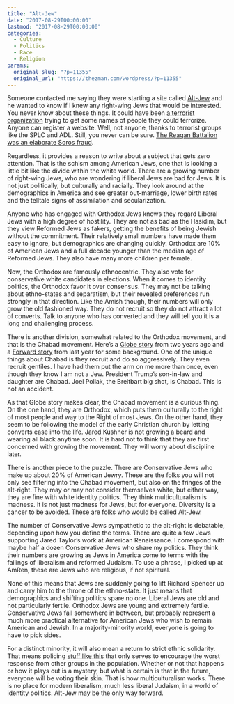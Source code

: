 ```yaml
---
title: "Alt-Jew"
date: "2017-08-29T00:00:00"
lastmod: "2017-08-29T00:00:00"
categories:
  - Culture
  - Politics
  - Race
  - Religion
params:
  original_slug: "?p=11355"
  original_url: "https://thezman.com/wordpress/?p=11355"
---
```


Someone contacted me saying they were starting a site called
[Alt-Jew](http://www.alt-jew.org/) and he wanted to know if I knew any
right-wing Jews that would be interested. You never know about these
things. It could have been [a terrorist
organization](https://lawyerscommittee.org/) trying to get some names of
people they could terrorize. Anyone can register a website. Well, not
anyone, thanks to terrorist groups like the SPLC and ADL. Still, you
never can be sure. [The Reagan Battalion was an elaborate Soros
fraud](http://www.thegatewaypundit.com/2017/08/reagan-battalion-unmasked-leaders-anonymous-anti-trump-activist-group-exposed-video/).

Regardless, it provides a reason to write about a subject that gets zero
attention. That is the schism among American Jews, one that is looking a
little bit like the divide within the white world. There are a growing
number of right-wing Jews, who are wondering if liberal Jews are bad for
Jews. It is not just politically, but culturally and racially. They look
around at the demographics in America and see greater out-marriage,
lower birth rates and the telltale signs of assimilation and
secularization.

Anyone who has engaged with Orthodox Jews knows they regard Liberal Jews
with a high degree of hostility. They are not as bad as the Hasidim, but
they view Reformed Jews as fakers, getting the benefits of being Jewish
without the commitment. Their relatively small numbers have made them
easy to ignore, but demographics are changing quickly. Orthodox are 10%
of American Jews and a full decade younger than the median age of
Reformed Jews. They also have many more children per female.

Now, the Orthodox are famously ethnocentric. They also vote for
conservative white candidates in elections. When it comes to identity
politics, the Orthodox favor it over consensus. They may not be talking
about ethno-states and separatism, but their revealed preferences run
strongly in that direction. Like the Amish though, their numbers will
only grow the old fashioned way. They do not recruit so they do not
attract a lot of converts. Talk to anyone who has converted and they
will tell you it is a long and challenging process.

There is another division, somewhat related to the Orthodox movement,
and that is the Chabad movement. Here’s a [Globe
story](https://www.bostonglobe.com/metro/regionals/north/2015/03/28/passover-and-every-other-day-chabad-always-open/6pDr2yAhj5FrTjSZzQb9CN/story.html)
from two years ago and a [Forward
story](http://forward.com/scribe/346760/the-growing-allure-of-chabad-and-hillel/)
from last year for some background. One of the unique things about
Chabad is they recruit and do so aggressively. They even recruit
gentiles. I have had them put the arm on me more than once, even though
they know I am not a Jew. President Trump’s son-in-law and daughter are
Chabad. Joel Pollak, the Breitbart big shot, is Chabad. This is not an
accident.

As that Globe story makes clear, the Chabad movement is a curious thing.
On the one hand, they are Orthodox, which puts them culturally to the
right of most people and way to the Right of most Jews. On the other
hand, they seem to be following the model of the early Christian church
by letting converts ease into the life. Jared Kushner is not growing a
beard and wearing all black anytime soon. It is hard not to think that
they are first concerned with growing the movement. They will worry
about discipline later.

There is another piece to the puzzle. There are Conservative Jews who
make up about 20% of American Jewry. These are the folks you will not
only see filtering into the Chabad movement, but also on the fringes of
the alt-right. They may or may not consider themselves white, but either
way, they are fine with white identity politics. They think
multiculturalism is madness. It is not just madness for Jews, but for
everyone. Diversity is a cancer to be avoided. These are folks who would
be called Alt-Jew.

The number of Conservative Jews sympathetic to the alt-right is
debatable, depending upon how you define the terms. There are quite a
few Jews supporting Jared Taylor’s work at American Renaissance. I
correspond with maybe half a dozen Conservative Jews who share my
politics. They think their numbers are growing as Jews in America come
to terms with the failings of liberalism and reformed Judaism. To use a
phrase, I picked up at AmRen, these are Jews who are religious, if not
spiritual.

None of this means that Jews are suddenly going to lift Richard Spencer
up and carry him to the throne of the ethno-state. It just means that
demographics and shifting politics spare no one. Liberal Jews are old
and not particularly fertile. Orthodox Jews are young and extremely
fertile. Conservative Jews fall somewhere in between, but probably
represent a much more practical alternative for American Jews who wish
to remain American and Jewish. In a majority-minority world, everyone is
going to have to pick sides.

For a distinct minority, it will also mean a return to strict ethnic
solidarity. That means policing [stuff like
this](http://forward.com/opinion/380664/the-one-thing-jews-should-be-doing-to-combat-white-supremacy/)
that only serves to encourage the worst response from other groups in
the population. Whether or not that happens or how it plays out is a
mystery, but what is certain is that in the future, everyone will be
voting their skin. That is how multiculturalism works. There is no place
for modern liberalism, much less liberal Judaism, in a world of identity
politics. Alt-Jew may be the only way forward.
